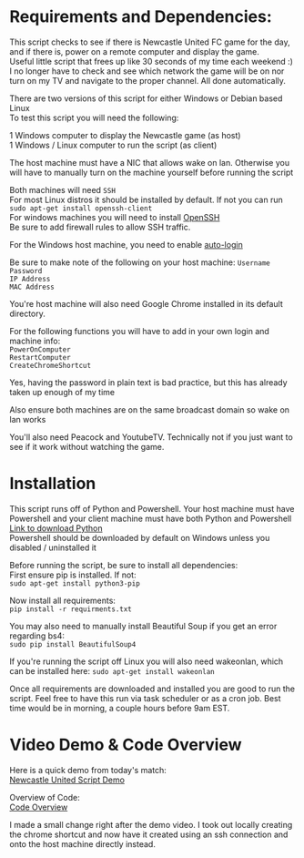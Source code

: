 # Requirements and Dependencies:

This script checks to see if there is Newcastle United FC game for the day, and if there is, power on a remote computer and display the game.\
Useful little script that frees up like 30 seconds of my time each weekend :)\
I no longer have to check and see which network the game will be on nor turn on my TV and navigate to the proper channel. All done automatically. 

There are two versions of this script for either Windows or Debian based Linux\
To test this script you will need the following:

1 Windows computer to display the Newcastle game (as host)\
1 Windows / Linux computer to run the script (as client)

The host machine must have a NIC that allows wake on lan. Otherwise you will have to manually turn on the machine yourself before running the script

Both machines will need `SSH`\
For most Linux distros it should be installed by default. If not you can run `sudo apt-get install openssh-client`\
For windows machines you will need to install [OpenSSH](https://learn.microsoft.com/en-us/windows-server/administration/openssh/openssh_install_firstuse?tabs=powershell) \
Be sure to add firewall rules to allow SSH traffic.

For the Windows host machine, you need to enable [auto-login](https://learn.microsoft.com/en-us/troubleshoot/windows-server/user-profiles-and-logon/turn-on-automatic-logon)

Be sure to make note of the following on your host machine:
`Username`\
`Password`\
`IP Address`\
`MAC Address`

You're host machine will also need Google Chrome installed in its default directory. 

For the following functions you will have to add in your own login and machine info:\
`PowerOnComputer`\
`RestartComputer`\
`CreateChromeShortcut`

Yes, having the password in plain text is bad practice, but this has already taken up enough of my time

Also ensure both machines are on the same broadcast domain so wake on lan works

You'll also need Peacock and YoutubeTV. Technically not if you just want to see if it work without watching the game.

# Installation

This script runs off of Python and Powershell. Your host machine must have Powershell and your client machine must have both Python and Powershell\
[Link to download Python](https://www.python.org/downloads/)\
Powershell should be downloaded by default on Windows unless you disabled / uninstalled it

Before running the script, be sure to install all dependencies:\
First ensure pip is installed. If not:\
`sudo apt-get install python3-pip`

Now install all requirements:\
`pip install -r requirments.txt` 

You may also need to manually install Beautiful Soup if you get an error regarding bs4:\
`sudo pip install BeautifulSoup4`

If you're running the script off Linux you will also need wakeonlan, which can be installed here:
`sudo apt-get install wakeonlan`

Once all requirements are downloaded and installed you are good to run the script. Feel free to have this run via task scheduler or as a cron job. Best time would be in morning, a couple hours before 9am EST. 

# Video Demo & Code Overview

Here is a quick demo from today's match:\
[Newcastle United Script Demo](https://www.youtube.com/watch?v=7yUs42R5NmY)

Overview of Code:\
[Code Overview](https://youtu.be/TlYU6IIa4UE) 

I made a small change right after the demo video. I took out locally creating the chrome shortcut and now have it created using an ssh connection and onto the host machine directly instead.
